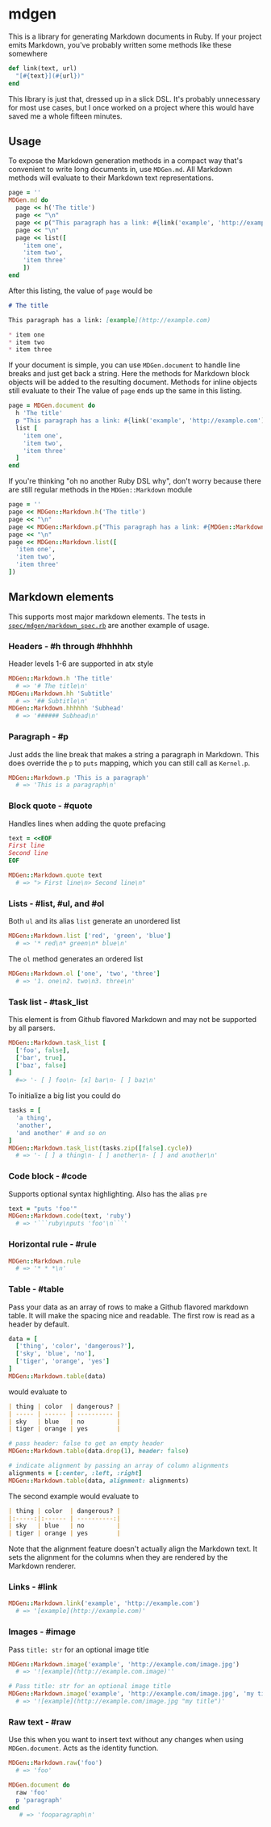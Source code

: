 # mdgen

This is a library for generating Markdown documents in Ruby. If your project emits Markdown, you've probably written some methods like these somewhere

```ruby
def link(text, url)
  "[#{text}](#{url})"
end
```

This library is just that, dressed up in a slick DSL. It's probably unnecessary for most use cases, but I once worked on a project where this would have saved me a whole fifteen minutes.

## Usage

To expose the Markdown generation methods in a compact way that's convenient to write long documents in, use `MDGen.md`. All Markdown methods will evaluate to their Markdown text representations.

```ruby
page = ''
MDGen.md do
  page << h('The title')
  page << "\n"
  page << p("This paragraph has a link: #{link('example', 'http://example.com')}")
  page << "\n"
  page << list([
    'item one',
    'item two',
    'item three'
    ])
end
```

After this listing, the value of `page` would be

```markdown
# The title

This paragraph has a link: [example](http://example.com)

* item one
* item two
* item three
```

If your document is simple, you can use `MDGen.document` to handle line breaks and just get back a string. Here the methods for Markdown block objects will be added to the resulting document. Methods for inline objects still evaluate to their The value of `page` ends up the same in this listing.

```ruby
page = MDGen.document do
  h 'The title'
  p "This paragraph has a link: #{link('example', 'http://example.com')}"
  list [
    'item one',
    'item two',
    'item three'
  ]
end
```

If you're thinking "oh no another Ruby DSL why", don't worry because there are still regular methods in the `MDGen::Markdown` module

```ruby
page = ''
page << MDGen::Markdown.h('The title')
page << "\n"
page << MDGen::Markdown.p("This paragraph has a link: #{MDGen::Markdown.link('example', 'http://example.com')}")
page << "\n"
page << MDGen::Markdown.list([
  'item one',
  'item two',
  'item three'
])
```

## Markdown elements

This supports most major markdown elements. The tests in [`spec/mdgen/markdown_spec.rb`](spec/mdgen/markdown_spec.rb) are another example of usage.

### Headers - #h through #hhhhhh

Header levels 1-6 are supported in atx style

```ruby
MDGen::Markdown.h 'The title'
  # => '# The title\n'
MDGen::Markdown.hh 'Subtitle'
  # => '## Subtitle\n'
MDGen::Markdown.hhhhhh 'Subhead'
  # => '###### Subhead\n'
```

### Paragraph - #p

Just adds the line break that makes a string a paragraph in Markdown. This does override the `p` to `puts` mapping, which you can still call as `Kernel.p`.

```ruby
MDGen::Markdown.p 'This is a paragraph'
  # => 'This is a paragraph\n'
```

### Block quote - #quote

Handles lines when adding the quote prefacing

```ruby
text = <<EOF
First line
Second line
EOF

MDGen::Markdown.quote text
  # => "> First line\n> Second line\n"
```

### Lists - #list, #ul, and #ol

Both `ul` and its alias `list` generate an unordered list

```ruby
MDGen::Markdown.list ['red', 'green', 'blue']
  # => '* red\n* green\n* blue\n'
```

The `ol` method generates an ordered list

```ruby
MDGen::Markdown.ol ['one', 'two', 'three']
  # => '1. one\n2. two\n3. three\n'
```

### Task list - #task_list

This element is from Github flavored Markdown and may not be supported by all parsers.

```ruby
MDGen::Markdown.task_list [
  ['foo', false],
  ['bar', true],
  ['baz', false]
]
  #=> '- [ ] foo\n- [x] bar\n- [ ] baz\n'
```

To initialize a big list you could do

```ruby
tasks = [
  'a thing',
  'another',
  'and another' # and so on
]
MDGen::Markdown.task_list(tasks.zip([false].cycle))
  # => '- [ ] a thing\n- [ ] another\n- [ ] and another\n'
```

### Code block - #code

Supports optional syntax highlighting. Also has the alias `pre`

```ruby
text = "puts 'foo'"
MDGen::Markdown.code(text, 'ruby')
  # => '```ruby\nputs 'foo'\n```'
```

### Horizontal rule - #rule

```ruby
MDGen::Markdown.rule
  # => '* * *\n'
```
### Table - #table

Pass your data as an array of rows to make a Github flavored markdown table. It will make the spacing nice and readable. The first row is read as a header by default.

```ruby
data = [
  ['thing', 'color', 'dangerous?'],
  ['sky', 'blue', 'no'],
  ['tiger', 'orange', 'yes']
]
MDGen::Markdown.table(data)
```

would evaluate to

```markdown
| thing | color  | dangerous? |
| ----- | ------ | ---------- |
| sky   | blue   | no         |
| tiger | orange | yes        |
```

```ruby
# pass header: false to get an empty header
MDGen::Markdown.table(data.drop(1), header: false)

# indicate alignment by passing an array of column alignments
alignments = [:center, :left, :right]
MDGen::Markdown.table(data, alignment: alignments)
```

The second example would evaluate to

```markdown
| thing | color  | dangerous? |
|:-----:|:------ | ----------:|
| sky   | blue   | no         |
| tiger | orange | yes        |
```

Note that the alignment feature doesn't actually align the Markdown text. It sets the alignment for the columns when they are rendered by the Markdown renderer.

### Links - #link

```ruby
MDGen::Markdown.link('example', 'http://example.com')
  # => '[example](http://example.com)'
```

### Images - #image

Pass `title: str` for an optional image title

```ruby
MDGen::Markdown.image('example', 'http://example.com/image.jpg')
  # => '![example](http://example.com.image)''

# Pass title: str for an optional image title
MDGen::Markdown.image('example', 'http://example.com/image.jpg', 'my title')
  # => '![example](http://example.com/image.jpg "my title")'
```

### Raw text - #raw

Use this when you want to insert text without any changes when using `MDGen.document`. Acts as the identity function.

```ruby
MDGen::Markdown.raw('foo')
  # => 'foo'

MDGen.document do
  raw 'foo'
  p 'paragraph'
end
   # => 'fooparagraph\n'
```
